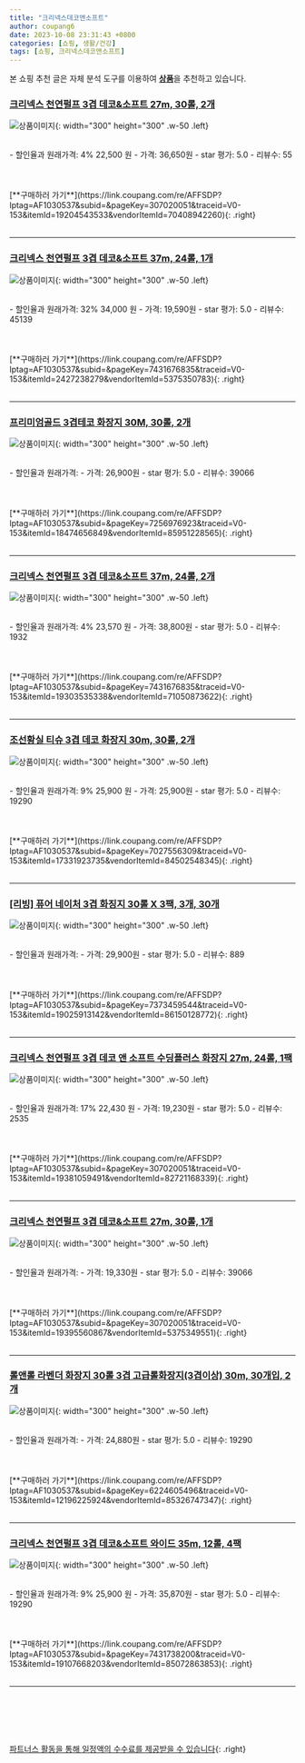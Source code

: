 ```yaml
---
title: "크리넥스데코앤소프트"
author: coupang6
date: 2023-10-08 23:31:43 +0800
categories: [쇼핑, 생활/건강]
tags: [쇼핑, 크리넥스데코앤소프트]
---
```


본 쇼핑 추천 글은 자체 분석 도구를 이용하여 [**상품**](https://link.coupang.com/a/bao1ui)을 추천하고 있습니다.

### [크리넥스 천연펄프 3겹 데코&소프트 27m, 30롤, 2개](https://link.coupang.com/re/AFFSDP?lptag=AF1030537&subid=&pageKey=307020051&traceid=V0-153&itemId=19204543533&vendorItemId=70408942260)

![상품이미지](https://thumbnail6.coupangcdn.com/thumbnails/remote/230x230ex/image/retail/images/2620142009406271-5c2ff86e-ea0d-4c71-99ad-76803820b22c.jpg){: width="300" height="300" .w-50 .left}


<br>
- 할인율과 원래가격: 4%  22,500   원
- 가격: 36,650원
- star 평가: 5.0
- 리뷰수: 55
<br>
<br>
<br>
<br>
[**구매하러 가기**](https://link.coupang.com/re/AFFSDP?lptag=AF1030537&subid=&pageKey=307020051&traceid=V0-153&itemId=19204543533&vendorItemId=70408942260){: .right}
<br>
<br>

---

### [크리넥스 천연펄프 3겹 데코&소프트 37m, 24롤, 1개](https://link.coupang.com/re/AFFSDP?lptag=AF1030537&subid=&pageKey=7431676835&traceid=V0-153&itemId=2427238279&vendorItemId=5375350783)

![상품이미지](https://thumbnail8.coupangcdn.com/thumbnails/remote/230x230ex/image/retail/images/1182466877880968-a108a57f-d956-49db-8ca7-6101a8c2c5a8.png){: width="300" height="300" .w-50 .left}


<br>
- 할인율과 원래가격: 32%  34,000   원
- 가격: 19,590원
- star 평가: 5.0
- 리뷰수: 45139
<br>
<br>
<br>
<br>
[**구매하러 가기**](https://link.coupang.com/re/AFFSDP?lptag=AF1030537&subid=&pageKey=7431676835&traceid=V0-153&itemId=2427238279&vendorItemId=5375350783){: .right}
<br>
<br>

---

### [프리미엄골드 3겹테코 화장지 30M, 30롤, 2개](https://link.coupang.com/re/AFFSDP?lptag=AF1030537&subid=&pageKey=7256976923&traceid=V0-153&itemId=18474656849&vendorItemId=85951228565)

![상품이미지](https://thumbnail8.coupangcdn.com/thumbnails/remote/230x230ex/image/vendor_inventory/4c82/e9945f13dcad48883c80f83bbbba376b482e2798706f91262b9cc6ad01cd.jpg){: width="300" height="300" .w-50 .left}


<br>
- 할인율과 원래가격: 
- 가격: 26,900원
- star 평가: 5.0
- 리뷰수: 39066
<br>
<br>
<br>
<br>
[**구매하러 가기**](https://link.coupang.com/re/AFFSDP?lptag=AF1030537&subid=&pageKey=7256976923&traceid=V0-153&itemId=18474656849&vendorItemId=85951228565){: .right}
<br>
<br>

---

### [크리넥스 천연펄프 3겹 데코&소프트 37m, 24롤, 2개](https://link.coupang.com/re/AFFSDP?lptag=AF1030537&subid=&pageKey=7431676835&traceid=V0-153&itemId=19303535338&vendorItemId=71050873622)

![상품이미지](https://thumbnail9.coupangcdn.com/thumbnails/remote/230x230ex/image/retail/images/2620009790770744-5f4e5cbb-eb65-4331-9968-0c149658b641.jpg){: width="300" height="300" .w-50 .left}


<br>
- 할인율과 원래가격: 4%  23,570   원
- 가격: 38,800원
- star 평가: 5.0
- 리뷰수: 1932
<br>
<br>
<br>
<br>
[**구매하러 가기**](https://link.coupang.com/re/AFFSDP?lptag=AF1030537&subid=&pageKey=7431676835&traceid=V0-153&itemId=19303535338&vendorItemId=71050873622){: .right}
<br>
<br>

---

### [조선황실 티슈 3겹 데코 화장지 30m, 30롤, 2개](https://link.coupang.com/re/AFFSDP?lptag=AF1030537&subid=&pageKey=7027556309&traceid=V0-153&itemId=17331923735&vendorItemId=84502548345)

![상품이미지](https://thumbnail6.coupangcdn.com/thumbnails/remote/230x230ex/image/vendor_inventory/bd78/ce11f58533cf05ad179c1c7bf60310c759281b1ef993b430ca8c59dd10ad.jpg){: width="300" height="300" .w-50 .left}


<br>
- 할인율과 원래가격: 9%  25,900   원
- 가격: 25,900원
- star 평가: 5.0
- 리뷰수: 19290
<br>
<br>
<br>
<br>
[**구매하러 가기**](https://link.coupang.com/re/AFFSDP?lptag=AF1030537&subid=&pageKey=7027556309&traceid=V0-153&itemId=17331923735&vendorItemId=84502548345){: .right}
<br>
<br>

---

### [[리빙] 퓨어 네이처 3겹 화징지 30롤 X 3팩, 3개, 30개](https://link.coupang.com/re/AFFSDP?lptag=AF1030537&subid=&pageKey=7373459544&traceid=V0-153&itemId=19025913142&vendorItemId=86150128772)

![상품이미지](https://thumbnail10.coupangcdn.com/thumbnails/remote/230x230ex/image/vendor_inventory/4383/ab7452066336615d214084e445c4ea07f303826a8c0b202638ae357a78e0.jpg){: width="300" height="300" .w-50 .left}


<br>
- 할인율과 원래가격: 
- 가격: 29,900원
- star 평가: 5.0
- 리뷰수: 889
<br>
<br>
<br>
<br>
[**구매하러 가기**](https://link.coupang.com/re/AFFSDP?lptag=AF1030537&subid=&pageKey=7373459544&traceid=V0-153&itemId=19025913142&vendorItemId=86150128772){: .right}
<br>
<br>

---

### [크리넥스 천연펄프 3겹 데코 앤 소프트 수딩플러스 화장지 27m, 24롤, 1팩](https://link.coupang.com/re/AFFSDP?lptag=AF1030537&subid=&pageKey=307020051&traceid=V0-153&itemId=19381059491&vendorItemId=82721168339)

![상품이미지](https://thumbnail9.coupangcdn.com/thumbnails/remote/230x230ex/image/retail/images/3307135565967460-85231c69-aeee-41a8-b4e7-61ff7c368f77.png){: width="300" height="300" .w-50 .left}


<br>
- 할인율과 원래가격: 17%  22,430   원
- 가격: 19,230원
- star 평가: 5.0
- 리뷰수: 2535
<br>
<br>
<br>
<br>
[**구매하러 가기**](https://link.coupang.com/re/AFFSDP?lptag=AF1030537&subid=&pageKey=307020051&traceid=V0-153&itemId=19381059491&vendorItemId=82721168339){: .right}
<br>
<br>

---

### [크리넥스 천연펄프 3겹 데코&소프트 27m, 30롤, 1개](https://link.coupang.com/re/AFFSDP?lptag=AF1030537&subid=&pageKey=307020051&traceid=V0-153&itemId=19395560867&vendorItemId=5375349551)

![상품이미지](https://thumbnail8.coupangcdn.com/thumbnails/remote/230x230ex/image/retail/images/1182466964396929-603decc2-61b0-4899-a01e-29804acf8386.png){: width="300" height="300" .w-50 .left}


<br>
- 할인율과 원래가격: 
- 가격: 19,330원
- star 평가: 5.0
- 리뷰수: 39066
<br>
<br>
<br>
<br>
[**구매하러 가기**](https://link.coupang.com/re/AFFSDP?lptag=AF1030537&subid=&pageKey=307020051&traceid=V0-153&itemId=19395560867&vendorItemId=5375349551){: .right}
<br>
<br>

---

### [롤앤롤 라벤더 화장지 30롤 3겹 고급롤화장지(3겹이상) 30m, 30개입, 2개](https://link.coupang.com/re/AFFSDP?lptag=AF1030537&subid=&pageKey=6224605496&traceid=V0-153&itemId=12196225924&vendorItemId=85326747347)

![상품이미지](https://thumbnail10.coupangcdn.com/thumbnails/remote/230x230ex/image/vendor_inventory/44ed/d5f89068e3efe2aa8297321d07c31863f40f3ed39bed8cd1da57536f2da3.jpg){: width="300" height="300" .w-50 .left}


<br>
- 할인율과 원래가격: 
- 가격: 24,880원
- star 평가: 5.0
- 리뷰수: 19290
<br>
<br>
<br>
<br>
[**구매하러 가기**](https://link.coupang.com/re/AFFSDP?lptag=AF1030537&subid=&pageKey=6224605496&traceid=V0-153&itemId=12196225924&vendorItemId=85326747347){: .right}
<br>
<br>

---

### [크리넥스 천연펄프 3겹 데코&소프트 와이드 35m, 12롤, 4팩](https://link.coupang.com/re/AFFSDP?lptag=AF1030537&subid=&pageKey=7431738200&traceid=V0-153&itemId=19107668203&vendorItemId=85072863853)

![상품이미지](https://thumbnail9.coupangcdn.com/thumbnails/remote/230x230ex/image/retail/images/1186099368779585-cba3f383-ebb4-4faf-8682-aca0bcc295d8.jpg){: width="300" height="300" .w-50 .left}


<br>
- 할인율과 원래가격: 9%  25,900   원
- 가격: 35,870원
- star 평가: 5.0
- 리뷰수: 19290
<br>
<br>
<br>
<br>
[**구매하러 가기**](https://link.coupang.com/re/AFFSDP?lptag=AF1030537&subid=&pageKey=7431738200&traceid=V0-153&itemId=19107668203&vendorItemId=85072863853){: .right}
<br>
<br>

---
<br><br><br><br><br> [파트너스 활동을 통해 일정액의 수수료를 제공받을 수 있습니다](https://link.coupang.com/a/bao1ui){: .right}